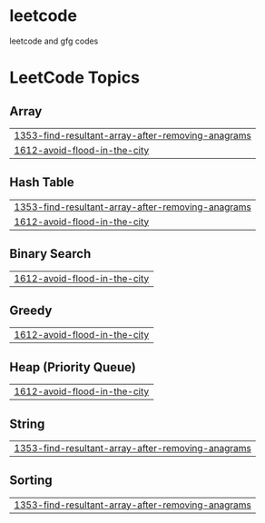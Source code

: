 # leetcode
leetcode and gfg codes

<!---LeetCode Topics Start-->
# LeetCode Topics
## Array
|  |
| ------- |
| [1353-find-resultant-array-after-removing-anagrams](https://github.com/Saumya-1008/leetcode/tree/master/1353-find-resultant-array-after-removing-anagrams) |
| [1612-avoid-flood-in-the-city](https://github.com/Saumya-1008/leetcode/tree/master/1612-avoid-flood-in-the-city) |
## Hash Table
|  |
| ------- |
| [1353-find-resultant-array-after-removing-anagrams](https://github.com/Saumya-1008/leetcode/tree/master/1353-find-resultant-array-after-removing-anagrams) |
| [1612-avoid-flood-in-the-city](https://github.com/Saumya-1008/leetcode/tree/master/1612-avoid-flood-in-the-city) |
## Binary Search
|  |
| ------- |
| [1612-avoid-flood-in-the-city](https://github.com/Saumya-1008/leetcode/tree/master/1612-avoid-flood-in-the-city) |
## Greedy
|  |
| ------- |
| [1612-avoid-flood-in-the-city](https://github.com/Saumya-1008/leetcode/tree/master/1612-avoid-flood-in-the-city) |
## Heap (Priority Queue)
|  |
| ------- |
| [1612-avoid-flood-in-the-city](https://github.com/Saumya-1008/leetcode/tree/master/1612-avoid-flood-in-the-city) |
## String
|  |
| ------- |
| [1353-find-resultant-array-after-removing-anagrams](https://github.com/Saumya-1008/leetcode/tree/master/1353-find-resultant-array-after-removing-anagrams) |
## Sorting
|  |
| ------- |
| [1353-find-resultant-array-after-removing-anagrams](https://github.com/Saumya-1008/leetcode/tree/master/1353-find-resultant-array-after-removing-anagrams) |
<!---LeetCode Topics End-->